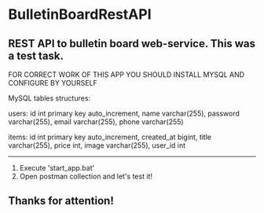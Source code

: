 # BulletinBoardRestAPI
REST API to bulletin board web-service. This was a test task.
-----------------------------------------------------------------------------------------------------------------------------

FOR CORRECT WORK OF THIS APP YOU SHOULD INSTALL MYSQL AND CONFIGURE BY YOURSELF

MySQL tables structures:

users: id int primary key auto_increment, name varchar(255), password varchar(255), email varchar(255), phone varchar(255)

items: id int primary key auto_increment, created_at bigint, title varchar(255), price int, image varchar(255), user_id int

-----------------------------------------------------------------------------------------------------------------------------

1. Execute 'start_app.bat'
2. Open postman collection and let's test it!

Thanks for attention!
-----------------------------------------------------------------------------------------------------------------------------
